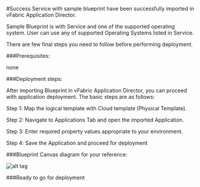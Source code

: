 #Success
Service with sample blueprint have been successfully imported in vFabric Application Director. 

Sample Blueprint is with Service and one of the supported operating system. User can use any of supported Operating Systems listed in Service. 

There are few final steps you need to follow before performing deployment.


###Prerequisites:

none

###Deployment steps:

After importing Blueprint in vFabric Application Director, you can proceed with application deployment. The basic steps are as follows:

Step 1: Map the logical template with Cloud  template (Physical Template).

Step 2: Navigate to Applications Tab and open the imported Application.

Step 3: Enter required property values appropriate to your environment.

Step 4: Save the Application and proceed for deployment

###Blueprint Canvas diagram for your reference: 

![alt tag](https://raw.github.com/vmware-applicationdirector/solutions-import-beta/VMware-vFabric-SQLFire-1_0-Service-50/VMware-vFabric-SQLFire-1_0-Service-canvas.png)

###Ready to go for deployment







 








